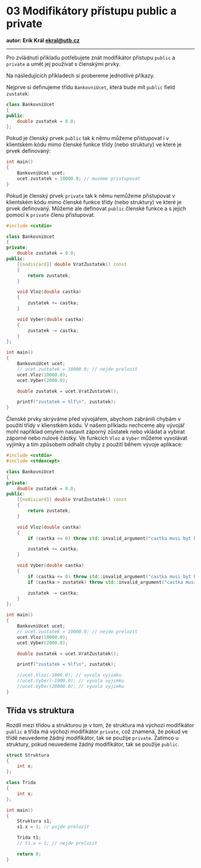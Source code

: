 # 03 Modifikátory přístupu public a private

**autor: Erik Král ekral@utb.cz**

---

Pro zvládnutí příkladu potřebujete znát modifikátor přístupu `public` a `private` a umět jej používat s členskými prvky.

Na následujících příkladech si probereme jednotlivé příkazy. 

Nejprve si definujeme třídu `BankovniUcet`, která bude mít `public` field `zustatek`:

```c++
class BankovniUcet
{
public:
    double zustatek = 0.0;
};
```

Pokud je členský prvek `public` tak k němu můžeme přistupovat i v klientském kódu mimo členské funkce třídy (nebo struktury) ve které je prvek definovaný:

```c++
int main()
{
    BankovniUcet ucet;
    ucet.zustatek = 10000.0; // muzeme pristupovat
}
```

Pokud je členský prvek `private` tak k němu nemůžeme přistupovat v klientském kódu mimo členské funkce třídy (nebo struktury) ve které je prvek definovaný. Můžeme ale definovat `public` členské funkce a s jejich pomocí k `private` členu přistupovat.

```c++
#include <cstdio>

class BankovniUcet
{
private:
    double zustatek = 0.0;
public:
    [[nodiscard]] double VratZustatek() const
    {
        return zustatek;
    }

    void Vloz(double castka)
    {
        zustatek += castka;
    }

    void Vyber(double castka)
    {
        zustatek -= castka;
    }
};

int main()
{
    BankovniUcet ucet;
    // ucet.zustatek = 10000.0; // nejde prelozit
    ucet.Vloz(10000.0);
    ucet.Vyber(2000.0);

    double zustatek = ucet.VratZustatek();

    printf("zustatek = %lf\n", zustatek);
}
```

Členské prvky skrýváme před vývojářem, abychom zabránili chybám v použití třídy v klienstkém kódu. V našem příkladu nechceme aby vývojář mohl například omylem nastavit záporný zůstatek nebo vkládat a vybírat záporné nebo nulové částky. Ve funkcích `Vloz` a `Vyber` můžeme vyvolávat vyjímky a tím způsobem odhalit chyby z použití během vývoje aplikace:

```c++
#include <cstdio>
#include <stdexcept>

class BankovniUcet
{
private:
    double zustatek = 0.0;
public:
    [[nodiscard]] double VratZustatek() const
    {
        return zustatek;
    }

    void Vloz(double castka)
    {
        if (castka <= 0) throw std::invalid_argument("castka musi byt kladne cislo");

        zustatek += castka;
    }

    void Vyber(double castka)
    {
        if (castka <= 0) throw std::invalid_argument("castka musi byt kladne cislo");
        if (castka > zustatek) throw std::invalid_argument("castka musí být mensi nez zustatek");

        zustatek -= castka;
    }
};

int main()
{
    BankovniUcet ucet;
    // ucet.zustatek = 10000.0; // nejde prelozit
    ucet.Vloz(10000.0);
    ucet.Vyber(2000.0);

    double zustatek = ucet.VratZustatek();

    printf("zustatek = %lf\n", zustatek);

    //ucet.Vloz(-1000.0); // vyvola vyjimku
    //ucet.Vyber(-1000.0); // vyvola vyjimku
    //ucet.Vyber(20000.0); // vyvola vyjimku
}
```

## Třída vs struktura

Rozdíl mezi třídou a strukturou je v tom, že struktura má výchozí modifikátor `public` a třída má výchozí modifikátor `private`, což znamená, že pokud ve třídě neuvedeme žádný modifikátor, tak se použije `private`. Zatímco u struktury, pokud neuvedeme žádný modifikátor, tak se použije `public`.

```c++
struct Struktura
{
    int x;
};

class Trida
{
    int x;
};

int main()
{
    Struktura s1;
    s1.x = 1; // pujde prelozit

    Trida t1;
    // t1.x = 1; // nejde prelozit

    return 0;
}
```
